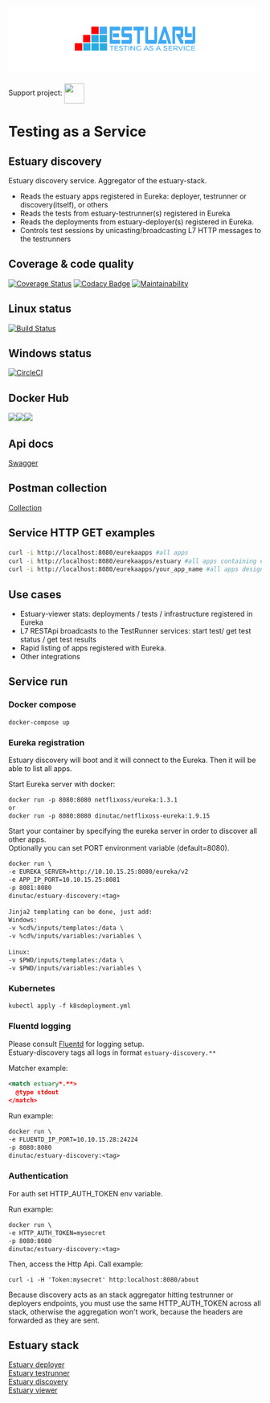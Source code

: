 <h1 align="center"><img src="./docs/images/banner_estuary.png" alt="Testing as a service"></h1>

Support project: <a href="https://paypal.me/catalindinuta?locale.x=en_US"><img src="https://pbs.twimg.com/profile_images/1145724063106519040/b1L98qh9_400x400.jpg" height="40" width="40" align="center"></a>    

# Testing as a Service
## Estuary discovery
Estuary discovery service. Aggregator of the estuary-stack. 
-   Reads the estuary apps registered in Eureka: deployer, testrunner or discovery(itself), or others  
-   Reads the tests from estuary-testrunner(s) registered in Eureka  
-   Reads the deployments from estuary-deployer(s) registered in Eureka.  
-   Controls test sessions by unicasting/broadcasting L7 HTTP messages to the testrunners  

## Coverage & code quality
[![Coverage Status](https://coveralls.io/repos/github/dinuta/estuary-discovery/badge.svg?branch=master)](https://coveralls.io/github/dinuta/estuary-discovery?branch=master)
[![Codacy Badge](https://api.codacy.com/project/badge/Grade/30ef547718d54f7485e57a5da936c557)](https://www.codacy.com/manual/dinuta/estuary-discovery?utm_source=github.com&amp;utm_medium=referral&amp;utm_content=dinuta/estuary-discovery&amp;utm_campaign=Badge_Grade)
[![Maintainability](https://api.codeclimate.com/v1/badges/b01d63081ceea125033b/maintainability)](https://codeclimate.com/github/dinuta/estuary-discovery/maintainability)

## Linux status
[![Build Status](https://travis-ci.org/dinuta/estuary-discovery.svg?branch=master)](https://travis-ci.org/dinuta/estuary-discovery)

## Windows status
[![CircleCI](https://circleci.com/gh/dinuta/estuary-discovery.svg?style=svg)](https://circleci.com/gh/dinuta/estuary-discovery)

## Docker Hub
[![](https://images.microbadger.com/badges/image/dinutac/estuary-discovery.svg)](https://microbadger.com/images/dinutac/estuary-discovery "Get your own image badge on microbadger.com")[![](https://images.microbadger.com/badges/version/dinutac/estuary-discovery.svg)](https://microbadger.com/images/dinutac/estuary-discovery "Get your own version badge on microbadger.com")![](https://img.shields.io/docker/pulls/dinutac/estuary-discovery.svg)

## Api docs
[Swagger](https://app.swaggerhub.com/apis/dinuta/estuary-discovery/4.0.1)

## Postman collection
[Collection](https://documenter.getpostman.com/view/2360061/SVmpY31g)

## Service HTTP GET examples
```bash
curl -i http://localhost:8080/eurekaapps #all apps  
curl -i http://localhost:8080/eurekaapps/estuary #all apps containing estuary  
curl -i http://localhost:8080/eurekaapps/your_app_name #all apps designated by your app name  
 ```

## Use cases
-   Estuary-viewer stats: deployments / tests / infrastructure registered in Eureka
-   L7 RESTApi broadcasts to the TestRunner services: start test/ get test status / get test results  
-   Rapid listing of apps registered with Eureka.
-   Other integrations

## Service run

### Docker compose
    docker-compose up
    
### Eureka registration
Estuary discovery will boot and it will connect to the Eureka. Then it will be able to list all apps.

Start Eureka server with docker:

    docker run -p 8080:8080 netflixoss/eureka:1.3.1
    or
    docker run -p 8080:8080 dinutac/netflixoss-eureka:1.9.15

Start your container by specifying the eureka server in order to discover all other apps.  
Optionally you can set PORT environment variable (default=8080).  

    docker run \
    -e EUREKA_SERVER=http://10.10.15.25:8080/eureka/v2
    -e APP_IP_PORT=10.10.15.25:8081
    -p 8081:8080
    dinutac/estuary-discovery:<tag>
    
    Jinja2 templating can be done, just add:
    Windows:
    -v %cd%/inputs/templates:/data \ 
    -v %cd%/inputs/variables:/variables \
    
    Linux:
    -v $PWD/inputs/templates:/data \ 
    -v $PWD/inputs/variables:/variables \
    
### Kubernetes
    kubectl apply -f k8sdeployment.yml

### Fluentd logging
Please consult [Fluentd](https://github.com/fluent/fluentd) for logging setup.  
Estuary-discovery tags all logs in format ```estuary-discovery.**```

Matcher example:  

```xml
<match estuary*.**>
  @type stdout
</match>
```

Run example:

    docker run \
    -e FLUENTD_IP_PORT=10.10.15.28:24224
    -p 8080:8080
    dinutac/estuary-discovery:<tag>

### Authentication
For auth set HTTP_AUTH_TOKEN env variable.  

Run example:
```shell script
docker run \
-e HTTP_AUTH_TOKEN=mysecret
-p 8080:8080
dinutac/estuary-discovery:<tag>
```
Then, access the Http Api. Call example:
```shell script
curl -i -H 'Token:mysecret' http:localhost:8080/about
```  
Because discovery acts as an stack aggregator hitting testrunner or deployers endpoints, you must use the same HTTP_AUTH_TOKEN 
across all stack, otherwise the aggregation won't work, because the headers are forwarded as they are sent.    
    
## Estuary stack
[Estuary deployer](https://github.com/dinuta/estuary-deployer)  
[Estuary testrunner](https://github.com/dinuta/estuary-testrunner)  
[Estuary discovery](https://github.com/dinuta/estuary-discovery)  
[Estuary viewer](https://github.com/dinuta/estuary-viewer)  
